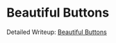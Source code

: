 # Beautiful Buttons
Detailed Writeup: [Beautiful Buttons](https://abdulhaq.me/blog/iron-ctf-2024/#web-beautiful-buttons)
